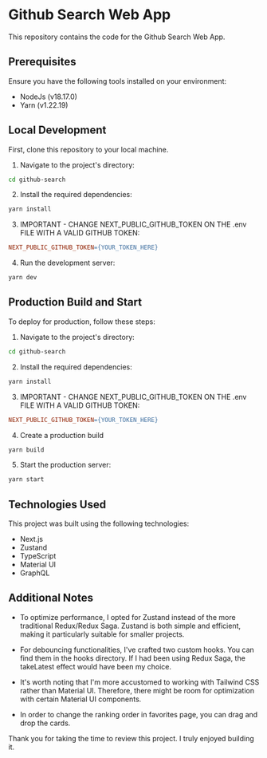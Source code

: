 # Github Search Web App

This repository contains the code for the Github Search Web App.

## Prerequisites

Ensure you have the following tools installed on your environment:

- NodeJs (v18.17.0)
- Yarn (v1.22.19)

## Local Development

First, clone this repository to your local machine.

1. Navigate to the project's directory:

```bash
cd github-search
```

2. Install the required dependencies:

```bash
yarn install
```

3. IMPORTANT - CHANGE NEXT_PUBLIC_GITHUB_TOKEN ON THE .env FILE WITH A VALID GITHUB TOKEN:

```makefile
NEXT_PUBLIC_GITHUB_TOKEN={YOUR_TOKEN_HERE}
```

4. Run the development server:

```bash
yarn dev
```

## Production Build and Start

To deploy for production, follow these steps:

1. Navigate to the project's directory:

```bash
cd github-search
```

2. Install the required dependencies:

```bash
yarn install
```

3. IMPORTANT - CHANGE NEXT_PUBLIC_GITHUB_TOKEN ON THE .env FILE WITH A VALID GITHUB TOKEN:

```makefile
NEXT_PUBLIC_GITHUB_TOKEN={YOUR_TOKEN_HERE}
```

4. Create a production build

```bash
yarn build
```

5. Start the production server:

```bash
yarn start
```

## Technologies Used

This project was built using the following technologies:

- Next.js
- Zustand
- TypeScript
- Material UI
- GraphQL

## Additional Notes

- To optimize performance, I opted for Zustand instead of the more traditional Redux/Redux Saga. Zustand is both simple and efficient, making it particularly suitable for smaller projects.

- For debouncing functionalities, I've crafted two custom hooks. You can find them in the hooks directory. If I had been using Redux Saga, the takeLatest effect would have been my choice.

- It's worth noting that I'm more accustomed to working with Tailwind CSS rather than Material UI. Therefore, there might be room for optimization with certain Material UI components.

- In order to change the ranking order in favorites page, you can drag and drop the cards.

Thank you for taking the time to review this project. I truly enjoyed building it.
